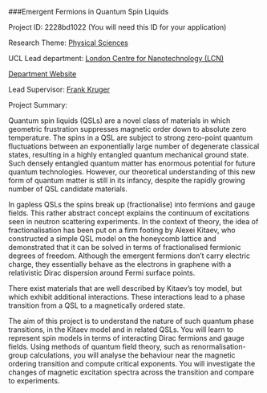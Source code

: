###Emergent Fermions in Quantum Spin Liquids

Project ID: 2228bd1022
(You will need this ID for your application)

Research Theme: [Physical Sciences](../themes/physical-sciences.md)

UCL Lead department: [London Centre for Nanotechnology (LCN)](../departments/london-centre-for-nanotechnology.md)

[Department Website](https://www.london-nano.com)

Lead Supervisor: [Frank Kruger](https://iris.ucl.ac.uk/iris/browse/profile?upi=FKRUG35)

Project Summary:

Quantum spin liquids (QSLs) are a novel class of materials in which geometric frustration suppresses magnetic order down to absolute zero temperature. The spins in a QSL are subject to strong zero-point quantum fluctuations between an exponentially large number of degenerate classical states, resulting in a highly entangled quantum mechanical ground state. Such densely entangled quantum matter has enormous potential for future quantum technologies. However, our theoretical understanding of this new form of quantum matter is still in its infancy, despite the rapidly growing number of QSL candidate materials. 
 
 In gapless QSLs the spins break up (fractionalise) into fermions and gauge fields. This rather abstract concept explains the continuum of excitations seen in neutron scattering experiments. In the context of theory, the idea of fractionalisation has been put on a firm footing by Alexei Kitaev, who constructed a simple QSL model on the honeycomb lattice and demonstrated that it can be solved in terms of fractionalised fermionic degrees of freedom. Although the emergent fermions don’t carry electric charge, they essentially behave as the electrons in graphene with a relativistic Dirac dispersion around Fermi surface points.
 
 There exist materials that are well described by Kitaev’s toy model, but which exhibit additional interactions. These interactions lead to a phase transition from a QSL to a magnetically ordered state.
 
 The aim of this project is to understand the nature of such quantum phase transitions, in the Kitaev model and in related QSLs. You will learn to represent spin models in terms of interacting Dirac fermions and gauge fields. Using methods of quantum field theory, such as renormalisation-group calculations, you will analyse the behaviour near the magnetic ordering transition and compute critical exponents. You will investigate the changes of magnetic excitation spectra across the transition and compare to experiments.